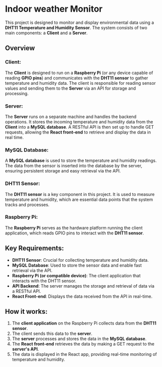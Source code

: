 # Indoor weather Monitor

This project is designed to monitor and display environmental data using a **DHT11 Temperature and Humidity Sensor**. The system consists of two main components: a **Client** and a **Server**. 

## Overview

### Client:
The **Client** is designed to run on a **Raspberry Pi** (or any device capable of reading **GPIO pins**) and communicates with the **DHT11 sensor** to gather temperature and humidity data. The client is responsible for reading sensor values and sending them to the **Server** via an API for storage and processing.

### Server:
The **Server** runs on a separate machine and handles the backend operations. It stores the incoming temperature and humidity data from the **Client** into a **MySQL database**. A RESTful API is then set up to handle GET requests, allowing the **React front-end** to retrieve and display the data in real time.

### MySQL Database:
A **MySQL database** is used to store the temperature and humidity readings. The data from the sensor is inserted into the database by the server, ensuring persistent storage and easy retrieval via the API.

### DHT11 Sensor:
The **DHT11 sensor** is a key component in this project. It is used to measure temperature and humidity, which are essential data points that the system tracks and processes.

### Raspberry Pi:
The **Raspberry Pi** serves as the hardware platform running the client application, which reads GPIO pins to interact with the **DHT11 sensor**.

## Key Requirements:
- **DHT11 Sensor**: Crucial for collecting temperature and humidity data.
- **MySQL Database**: Used to store the sensor data and enable fast retrieval via the API.
- **Raspberry Pi (or compatible device)**: The client application that interacts with the DHT11 sensor.
- **API Backend**: The server manages the storage and retrieval of data via a RESTful API.
- **React Front-end**: Displays the data received from the API in real-time.

## How it works:
1. The **client application** on the Raspberry Pi collects data from the **DHT11 sensor**.
2. The client sends this data to the **server**.
3. The **server** processes and stores the data in the **MySQL database**.
4. The **React front-end** retrieves the data by making a GET request to the **server's API**.
5. The data is displayed in the React app, providing real-time monitoring of temperature and humidity.
